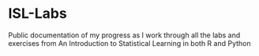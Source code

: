 # ISL-Labs
Public documentation of my progress as I work through all the labs and exercises from An Introduction to Statistical Learning in both R and Python
